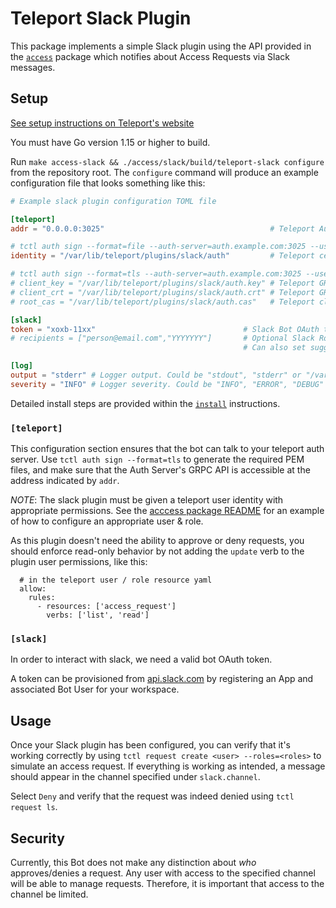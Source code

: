 # Teleport Slack Plugin

This package implements a simple Slack plugin using the API provided in the
[`access`](../) package which notifies about Access Requests via Slack
messages.

## Setup

[See setup instructions on Teleport's website](https://goteleport.com/teleport/docs/enterprise/workflow/ssh_approval_slack/)

You must have Go version 1.15 or higher to build.

Run `make access-slack && ./access/slack/build/teleport-slack configure` from
the repository root. The `configure` command will produce an example
configuration file that looks something like this:

```toml
# Example slack plugin configuration TOML file

[teleport]
addr = "0.0.0.0:3025"                                     # Teleport Auth Server GRPC API address

# tctl auth sign --format=file --auth-server=auth.example.com:3025 --user=access-plugin --out=auth --ttl=1h
identity = "/var/lib/teleport/plugins/slack/auth"         # Teleport certificate ("file" format)

# tctl auth sign --format=tls --auth-server=auth.example.com:3025 --user=access-plugin --out=auth --ttl=1h
# client_key = "/var/lib/teleport/plugins/slack/auth.key" # Teleport GRPC client secret key ("tls" format")
# client_crt = "/var/lib/teleport/plugins/slack/auth.crt" # Teleport GRPC client certificate ("tls" format")
# root_cas = "/var/lib/teleport/plugins/slack/auth.cas"   # Teleport cluster CA certs ("tls" format")

[slack]
token = "xoxb-11xx"                                 # Slack Bot OAuth token
# recipients = ["person@email.com","YYYYYYY"]       # Optional Slack Rooms 
                                                    # Can also set suggested_reviewers for each role

[log]
output = "stderr" # Logger output. Could be "stdout", "stderr" or "/var/lib/teleport/slack.log"
severity = "INFO" # Logger severity. Could be "INFO", "ERROR", "DEBUG" or "WARN".
```

Detailed install steps are provided within the [`install`](INSTALL.md)
instructions.

### `[teleport]`

This configuration section ensures that the bot can talk to your teleport auth
server. Use `tctl auth sign --format=tls` to generate the required PEM files,
and make sure that the Auth Server's GRPC API is accessible at the address
indicated by `addr`.

_NOTE_: The slack plugin must be given a teleport user identity with appropriate
permissions. See the [acccess package README](../README.md#authentication) for
an example of how to configure an appropriate user & role.

As this plugin doesn't need the ability to approve or deny requests, you should
enforce read-only behavior by not adding the `update` verb to the plugin user
permissions, like this:

```
  # in the teleport user / role resource yaml
  allow:
    rules:
      - resources: ['access_request']
        verbs: ['list', 'read']
```

### `[slack]`

In order to interact with slack, we need a valid bot OAuth token.

A token can be provisioned from [api.slack.com](https://api.slack.com) by
registering an App and associated Bot User for your workspace.

## Usage

Once your Slack plugin has been configured, you can verify that it's working
correctly by using `tctl request create <user> --roles=<roles>` to simulate an
access request. If everything is working as intended, a message should appear
in the channel specified under `slack.channel`.

Select `Deny` and verify that the request was indeed denied using
`tctl request ls`.

## Security

Currently, this Bot does not make any distinction about _who_ approves/denies a
request. Any user with access to the specified channel will be able to manage
requests. Therefore, it is important that access to the channel be limited.
